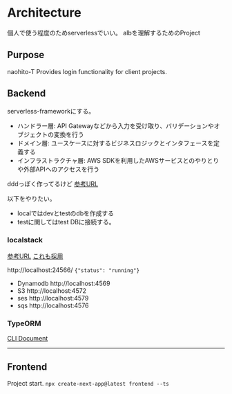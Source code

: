 # Architecture

個人で使う程度のためserverlessでいい。
albを理解するためのProject

## Purpose

naohito-T Provides login functionality for client projects.

## Backend

serverless-frameworkにする。

- ハンドラー層: API Gatewayなどから入力を受け取り、バリデーションやオブジェクトの変換を行う
- ドメイン層: ユースケースに対するビジネスロジックとインタフェースを定義する
- インフラストラクチャ層: AWS SDKを利用したAWSサービスとのやりとりや外部APIへのアクセスを行う

dddっぽく作ってるけど
[参考URL](https://neos21.net/blog/2021/10/13-01.html)

以下をやりたい。
- localではdevとtestのdbを作成する
- testに関してはtest DBに接続する。

### localstack

[参考URL](https://qiita.com/mmclsntr/items/709863ba98a4855988f3)
[これも採用](https://zenn.dev/dove/articles/c0bc8aca695f07)

http://localhost:24566/
`{"status": "running"}`

- Dynamodb
http://localhost:4569
- S3
http://localhost:4572
- ses
http://localhost:4579
- sqs
http://localhost:4576

### TypeORM
[CLI Document](https://orkhan.gitbook.io/typeorm/docs/using-cli)

---

## Frontend

Project start.
`npx create-next-app@latest frontend --ts`
